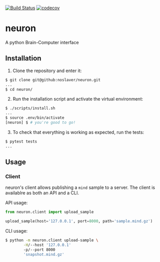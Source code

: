 [![Build Status](https://travis-ci.org/noslaver/neuron.svg?branch=master)](https://travis-ci.org/noslaver/neuron)
[![codecov](https://codecov.io/gh/noslaver/neuron/branch/master/graph/badge.svg)](https://codecov.io/gh/noslaver/neuron)

# neuron
A python Brain-Computer interface

## Installation

1. Clone the repository and enter it:

```sh
$ git clone git@github:noslaver/neuron.git
...
$ cd neuron/
```

2. Run the installation script and activate the virtual environment:

```sh
$ ./scripts/install.sh
...
$ source .env/bin/activate
[neuron] $ # you're good to go!
```

3. To check that everything is working as expected, run the tests:

```sh
$ pytest tests
...
```

## Usage

### Client

neuron's client allows publishing a `mind` sample to a server.
The client is availablre as both an API and a CLI.

API usage:
```python
from neuron.client import upload_sample

upload_sample(host='127.0.0.1', port=8000, path='sample.mind.gz')
```

CLI usage:
```bash
$ python -m neuron.client upload-sample \
        -H/--host '127.0.0.1'
        -p/--port 8000
        'snapshot.mind.gz'
```
